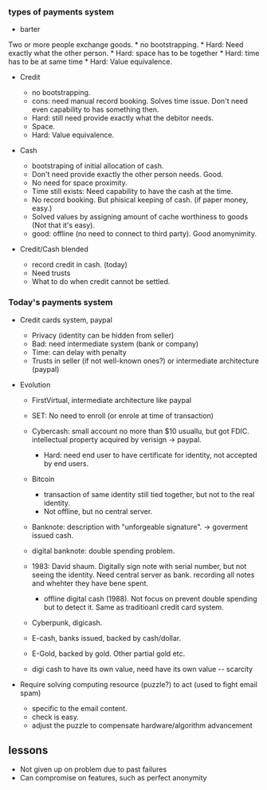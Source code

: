 ### types of payments system
* barter

Two or more people exchange goods. 
    * no bootstrapping.
    * Hard: Need exactly what the other person.
    * Hard: space has to be together
    * Hard: time has to be at same time
    * Hard: Value equivalence.
    
* Credit
    * no bootstrapping.
    * cons: need manual record booking. Solves time issue. Don't need even capability to has something then.
    * Hard: still need provide exactly what the debitor needs.
    * Space.
    * Hard: Value equivalence.
    
* Cash
    * bootstraping of initial allocation of cash.
    * Don't need provide exactly the other person needs. Good.
    * No need for space proximity.
    * Time still exists: Need capability to have the cash at the time.
    * No record booking. But phisical keeping of cash. (if paper money, easy.)
    * Solved values by assigning amount of cache worthiness to goods (Not that it's easy).
    * good: offline (no need to connect to third party). Good anomynimity.
    
* Credit/Cash blended
    * record credit in cash. (today)
    * Need trusts
    * What to do when credit cannot be settled.

### Today's payments system
* Credit cards system, paypal
    * Privacy (identity can be hidden from seller)
    * Bad: need intermediate system (bank or company)
    * Time: can delay with penalty
    * Trusts in seller (if not well-known ones?) or intermediate architecture (paypal)
    
* Evolution
    * FirstVirtual, intermediate architecture like paypal
    * SET: No need to enroll (or enrole at time of transaction)
    * Cybercash: small account no more than $10 usuallu, but got FDIC. intellectual property acquired by verisign -> paypal.
        * Hard: need end user to have certificate for identity, not accepted by end users.
    * Bitcoin
        * transaction of same identity still tied together, but not to the real identity.
        * Not offline, but no central server.
        
    * Banknote: description with "unforgeable signature". -> goverment issued cash.
    
    * digital banknote: double spending problem.
    * 1983: David shaum. Digitally sign note with serial number, but not seeing the identity. Need central server as bank.
    recording all notes and whehter they have bene spent.
        * offline digital cash (1988). Not focus on prevent double spending but to detect it. Same as traditioanl credit card system.
    * Cyberpunk, digicash.
    * E-cash, banks issued, backed by cash/dollar.
    * E-Gold, backed by gold. Other partial gold etc.
    * digi cash to have its own value, need have its own value -- scarcity
        
* Require solving computing resource (puzzle?) to act (used to fight email spam)
    * specific to the email content.
    * check is easy.
    * adjust the puzzle to compensate hardware/algorithm advancement
    
## lessons
* Not given up on problem due to past failures
* Can compromise on features, such as perfect anonymity
            